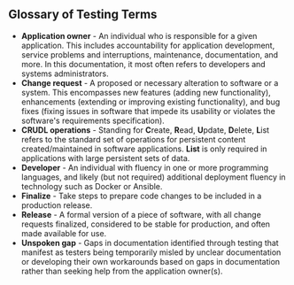 ## Glossary of Testing Terms
* **Application owner** - An individual who is responsible for a given application. This includes accountability for application development, service problems and interruptions, maintenance, documentation, and more.  In this documentation, it most often refers to developers and systems administrators.
* **Change request** - A proposed or necessary alteration to software or a system.  This encompasses new features (adding new functionality), enhancements (extending or improving existing functionality), and bug fixes (fixing issues in software that impede its usability or violates the software's requirements specification).
* **CRUDL operations** - Standing for **C**reate, **R**ead, **U**pdate, **D**elete, **L**ist refers to the standard set of operations for persistent content created/maintained in software applications.  **List** is only required in applications with large persistent sets of data.
* **Developer** - An individual with fluency in one or more programming languages, and likely (but not required) additional deployment fluency in technology such as Docker or Ansible.
* **Finalize** - Take steps to prepare code changes to be included in a production release.
* **Release** - A formal version of a piece of software, with all change requests finalized, considered to be stable for production, and often made available for use.
* **Unspoken gap** - Gaps in documentation identified through testing that manifest as testers being temporarily misled by unclear documentation or developing their own workarounds based on gaps in documentation rather than seeking help from the application owner(s).
